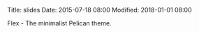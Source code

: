 Title: slides
Date: 2015-07-18 08:00
Modified: 2018-01-01 08:00

Flex - The minimalist Pelican theme.